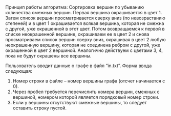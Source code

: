 #
Принцип работы алгоритма:
Сортировка вершин по убыванию количества смежных вершин. Первая вершина окрашивается в цвет 1. Затем список вершин просматривается сверху вниз (по невозрастанию степеней) и в цвет 1 окрашивается всякая вершина, которая не смежна с другой, уже окрашенной в этот цвет. Потом возвращаемся к первой в списке неокрашенной вершине, окрашиваем ее в цвет 2 и снова просматриваем список вершин сверху вниз, окрашивая в цвет 2 любую неокрашенную вершину, которая не соединена ребром с другой, уже окрашенной в цвет 2 вершиной. Аналогично действуем с цветами 3, 4, пока не будут окрашены все вершины.


Пользователь вводит данные о графе в файл “in.txt”. 
Форма ввода следующая:
1) Номер строки в файле – номер вершины графа (отсчет начинается с 0).
2) Через пробел требуется перечислить номера вершин, смежных с вершиной, номером которой является порядковый номер строки.
3) Если у вершины отсутствуют смежные вершины, то следует оставить строку пустой.
